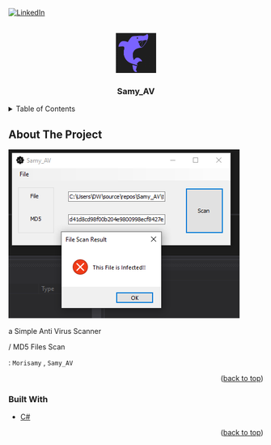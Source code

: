
[![LinkedIn][linkedin-shield]][linkedin-url]



<!-- PROJECT LOGO -->
<br />
<div align="center">
  <a href="https://github.com/Morisamy/Samy_AV">
    <img src="https://github.com/Morisamy/LoginModernUI/blob/master/LoginModernUI/Images/2.PNG" alt="Logo" width="80" height="80">
  </a>

<h3 align="center">Samy_AV</h3>

  
</div>



<!-- TABLE OF CONTENTS -->
<details>
  <summary>Table of Contents</summary>
  <ol>
    <li>
      <a href="#about-the-project">About The Project</a>
      <ul>
        <li><a href="#built-with">Built With</a></li>
      </ul>
    </li>
    
  </ol>
</details>



<!-- ABOUT THE PROJECT -->
## About The Project

[![Product Name Screen Shot][product-screenshot]](https://github.com/Morisamy/Samy_AV/blob/master/infectedScan.PNG)

a Simple Anti Virus Scanner

/ MD5 Files Scan

: `Morisamy` , `Samy_AV`

<p align="right">(<a href="#top">back to top</a>)</p>



### Built With

* [C#](https://dotnet.microsoft.com/apps/aspnet/web-apps/)

<p align="right">(<a href="#top">back to top</a>)</p>





<!-- MARKDOWN LINKS & IMAGES -->
<!-- https://www.markdownguide.org/basic-syntax/#reference-style-links -->

[linkedin-shield]: https://img.shields.io/badge/-LinkedIn-black.svg?style=for-the-badge&logo=linkedin&colorB=555
[linkedin-url]: https://eg.linkedin.com/in/mohamed-samy92
[product-screenshot]: https://github.com/Morisamy/Samy_AV/blob/master/infectedScan.PNG
